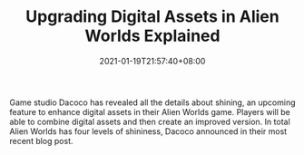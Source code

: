 ﻿---
title: "Upgrading Digital Assets in Alien Worlds Explained"
date: 2021-01-19T21:57:40+08:00
lastmod: 2021-01-19T16:45:40+08:00
draft: false
authors: ["Kenway"]
description: "Game studio Dacoco has revealed all the details about shining, an upcoming feature to enhance digital assets in their Alien Worlds game. Players will be able to combine digital assets and then create an improved version. In total Alien Worlds has four levels of shininess, Dacoco announced in their most recent blog post."
featuredImage: "upgrading-digital-assets-in-alien-worlds-explained.png"
tags: ["Virtual World","Play to Earn"]
categories: ["news"]
news: ["Virtual World"]
weight: 
lightgallery: true
pinned: false
recommend: false
recommend1: false
---

Game studio Dacoco has revealed all the details about shining, an upcoming feature to enhance digital assets in their Alien Worlds game. Players will be able to combine digital assets and then create an improved version. In total Alien Worlds has four levels of shininess, Dacoco announced in their most recent blog post.

<!--more-->

